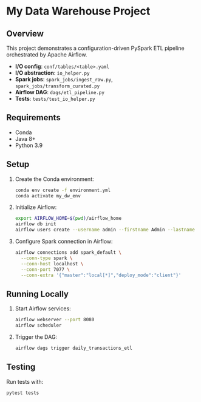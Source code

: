 # My Data Warehouse Project

## Overview
This project demonstrates a configuration-driven PySpark ETL pipeline orchestrated by Apache Airflow.

- **I/O config**: `conf/tables/<table>.yaml`
- **I/O abstraction**: `io_helper.py`
- **Spark jobs**: `spark_jobs/ingest_raw.py`, `spark_jobs/transform_curated.py`
- **Airflow DAG**: `dags/etl_pipeline.py`
- **Tests**: `tests/test_io_helper.py`

## Requirements

- Conda
- Java 8+
- Python 3.9

## Setup

1. Create the Conda environment:
   ```bash
   conda env create -f environment.yml
   conda activate my_dw_env
   ```
2. Initialize Airflow:
   ```bash
   export AIRFLOW_HOME=$(pwd)/airflow_home
   airflow db init
   airflow users create --username admin --firstname Admin --lastname User --role Admin --email admin@example.com
   ```

3. Configure Spark connection in Airflow:
   ```bash
   airflow connections add spark_default \
     --conn-type spark \
     --conn-host localhost \
     --conn-port 7077 \
     --conn-extra '{"master":"local[*]","deploy_mode":"client"}'
   ```

## Running Locally

1. Start Airflow services:
   ```bash
   airflow webserver --port 8080
   airflow scheduler
   ```
2. Trigger the DAG:
   ```bash
   airflow dags trigger daily_transactions_etl
   ```

## Testing

Run tests with:
```bash
pytest tests
```
